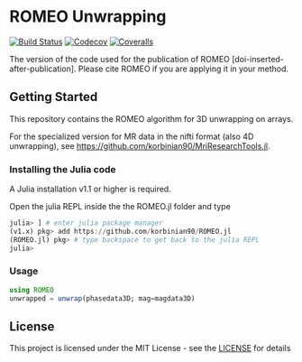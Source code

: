 # ROMEO Unwrapping
[![Build Status](https://travis-ci.com/korbinian90/ROMEO.jl.svg?branch=master)](https://travis-ci.com/korbinian90/ROMEO.jl)
[![Codecov](https://codecov.io/gh/korbinian90/ROMEO.jl/branch/master/graph/badge.svg)](https://codecov.io/gh/korbinian90/ROMEO.jl)
[![Coveralls](https://coveralls.io/repos/github/korbinian90/ROMEO.jl/badge.svg?branch=master)](https://coveralls.io/github/korbinian90/ROMEO.jl?branch=master)

The version of the code used for the publication of ROMEO [doi-inserted-after-publication]. Please cite ROMEO if you are applying it in your method.

## Getting Started

This repository contains the ROMEO algorithm for 3D unwrapping on arrays.

For the specialized version for MR data in the nifti format (also 4D unwrapping), see https://github.com/korbinian90/MriResearchTools.jl.

### Installing the Julia code
A Julia installation v1.1 or higher is required.

Open the julia REPL inside the the ROMEO.jl folder and type
```julia
julia> ] # enter julia package manager
(v1.x) pkg> add https://github.com/korbinian90/ROMEO.jl
(ROMEO.jl) pkg> # type backspace to get back to the julia REPL
julia>
```

### Usage

```julia
using ROMEO
unwrapped = unwrap(phasedata3D; mag=magdata3D)
```

## License
This project is licensed under the MIT License - see the [LICENSE](https://github.com/korbinian90/ROMEO.jl/blob/master/LICENSE) for details
